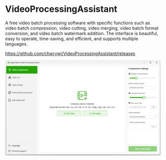 # VideoProcessingAssistant
A free video batch processing software with specific functions such as video batch compression, video cutting, video merging, video batch format conversion, and video batch watermark addition. The interface is beautiful, easy to operate, time-saving, and efficient, and supports multiple languages.

https://github.com/chwrywj/VideoProcessingAssistant/releases

![](https://github.com/chwrywj/VideoProcessingAssistant/blob/main/screenshot1.png)
